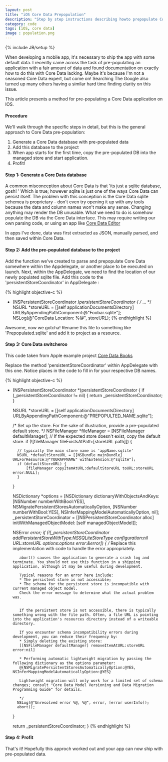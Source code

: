 ```yaml
---
layout: post
title: "iOS Core Data Prepopulation"
description: "Step by step instructions describing howto prepopulate CoreData and sqlite. "
category: code
tags: [iOS, core data]
image : population.png
---
```

{% include JB/setup %}

When developing a mobile app, it's necessary to ship the app with some default
data. I recently came across the task of pre-populating an application with a
fair amount of data and found documentation on exactly how to do this with Core
Data lacking. Maybe it's because I'm not a seasoned Core Data expert, but
come on! Searching The Google also turned up many others having a similar hard
time finding clarity on this issue. 

This article presents a method for pre-populating a Core Data application on
IOS.

#### Procedure
We'll walk through the specific steps in detail, but this is the general
approach to Core Data pre-population:

1. Generate a Core Data database with pre-populated data
2. Add this database to the project
3. When app starts for the first time, copy the pre-populated DB into the
   managed store and start application.
4. Profit!

#### Step 1: Generate a Core Data database

A common misconception about Core Data is that 'its just a sqlite database,
gosh! ' Which is true; however sqlite is just one of the ways Core Data can
persist itself. The problem with this conception is the Core Data sqlite
schemea is proprietary - don't even try opening it up with any tools because
the data and column names won't make any sense. Changing anything may render
the DB unusable. What we need to do is somehow populate the DB via the Core
Data interface. This may require writing our own parsing code, or using an app
like [Core Data Editor](http://christian-kienle.de/CoreDataEditor)

In apps I've done, data was first extracted as JSON, manually parsed, and then
saved within Core Data.

#### Step 2: Add the pre-populated database to the project
Add the function we've created to parse and prepopulate Core Data somewhere within the Appdelegate, or
another place to be executed on launch. Next, within the AppDelegate, we need to find the
location of our newly populated sqlite file. Add this code to the
'persistentStoreCoordinator' in AppDelegate :

{% highlight objective-c %}
- (NSPersistentStoreCoordinator *)persistentStoreCoordinator {
    /* ... */    
    NSURL *storeURL = [[self applicationDocumentsDirectory] URLByAppendingPathComponent:@"Foobar.sqlite"];
    NSLog(@"CoreData Location: %@", storeURL);
{% endhighlight %}

Awesome, now we gotcha!
Rename this file to something like 'Prepopulated.sqlite' and add it to project
as a resource.

#### Step 3: Core Data switcheroo

This code taken from Apple example project [Core Data Books](https://developer.apple.com/library/ios/#samplecode/CoreDataBooks/Listings/Classes_CoreDataBooksAppDelegate_m.html#//apple_ref/doc/uid/DTS40008405-Classes_CoreDataBooksAppDelegate_m-DontLinkElementID_8)

Replace the method 'persistentStoreCoordinator' within AppDelegate with this
one. Notice places in the code to fill in for your respective DB names.

{% highlight objective-c %}
- (NSPersistentStoreCoordinator *)persistentStoreCoordinator
{
    if (_persistentStoreCoordinator != nil) {
        return _persistentStoreCoordinator;
    }
 
    NSURL *storeURL = [[self applicationDocumentsDirectory] URLByAppendingPathComponent:@"PREPOPULTED_NAME.sqlite"];
 
    /*
     Set up the store.
     For the sake of illustration, provide a pre-populated default store.
     */
    NSFileManager *fileManager = [NSFileManager defaultManager];
    // If the expected store doesn't exist, copy the default store.
    if (![fileManager fileExistsAtPath:[storeURL path]]) {

        // typically the main store name is 'appName.sqlite'
        NSURL *defaultStoreURL = [[NSBundle mainBundle] URLForResource:@"YOURAPPNAME" withExtension:@"sqlite"];
        if (defaultStoreURL) {
            [fileManager copyItemAtURL:defaultStoreURL toURL:storeURL error:NULL];
        }
    }
 
    NSDictionary *options = [NSDictionary dictionaryWithObjectsAndKeys:[NSNumber numberWithBool:YES], NSMigratePersistentStoresAutomaticallyOption, [NSNumber numberWithBool:YES], NSInferMappingModelAutomaticallyOption, nil];
    _persistentStoreCoordinator = [[NSPersistentStoreCoordinator alloc] initWithManagedObjectModel: [self managedObjectModel]];
 
    NSError *error;
    if (![_persistentStoreCoordinator addPersistentStoreWithType:NSSQLiteStoreType configuration:nil URL:storeURL options:options error:&error]) {
        /*
         Replace this implementation with code to handle the error appropriately.
         
         abort() causes the application to generate a crash log and terminate. You should not use this function in a shipping application, although it may be useful during development. 
         
         Typical reasons for an error here include:
         * The persistent store is not accessible;
         * The schema for the persistent store is incompatible with current managed object model.
         Check the error message to determine what the actual problem was.
         
         
         If the persistent store is not accessible, there is typically something wrong with the file path. Often, a file URL is pointing into the application's resources directory instead of a writeable directory.
         
         If you encounter schema incompatibility errors during development, you can reduce their frequency by:
         * Simply deleting the existing store:
         [[NSFileManager defaultManager] removeItemAtURL:storeURL error:nil]
         
         * Performing automatic lightweight migration by passing the following dictionary as the options parameter:
         @{NSMigratePersistentStoresAutomaticallyOption:@YES, NSInferMappingModelAutomaticallyOption:@YES}
         
         Lightweight migration will only work for a limited set of schema changes; consult "Core Data Model Versioning and Data Migration Programming Guide" for details.
         
         */
        NSLog(@"Unresolved error %@, %@", error, [error userInfo]);
        abort();
    }
 
    return _persistentStoreCoordinator;
}
{% endhighlight %}

#### Step 4: Profit

That's it! Hopefully this approch worked out and your app can now ship with
pre-populated data.
